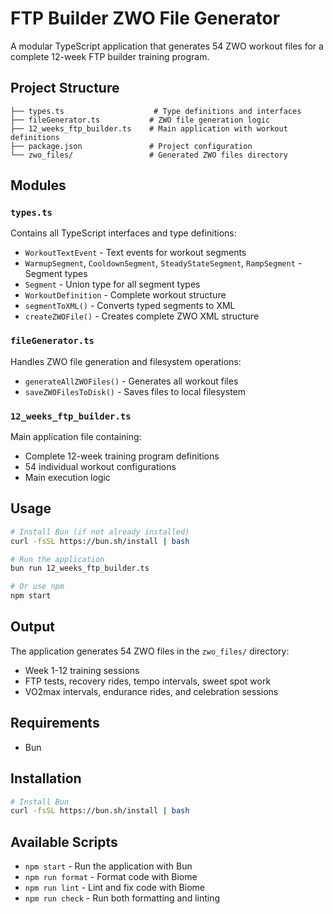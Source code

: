 # FTP Builder ZWO File Generator

A modular TypeScript application that generates 54 ZWO workout files for a complete 12-week FTP builder training program.

## Project Structure

```
├── types.ts                    # Type definitions and interfaces
├── fileGenerator.ts           # ZWO file generation logic
├── 12_weeks_ftp_builder.ts    # Main application with workout definitions
├── package.json               # Project configuration
└── zwo_files/                 # Generated ZWO files directory
```

## Modules

### `types.ts`

Contains all TypeScript interfaces and type definitions:

- `WorkoutTextEvent` - Text events for workout segments
- `WarmupSegment`, `CooldownSegment`, `SteadyStateSegment`, `RampSegment` - Segment types
- `Segment` - Union type for all segment types
- `WorkoutDefinition` - Complete workout structure
- `segmentToXML()` - Converts typed segments to XML
- `createZWOFile()` - Creates complete ZWO XML structure

### `fileGenerator.ts`

Handles ZWO file generation and filesystem operations:

- `generateAllZWOFiles()` - Generates all workout files
- `saveZWOFilesToDisk()` - Saves files to local filesystem

### `12_weeks_ftp_builder.ts`

Main application file containing:

- Complete 12-week training program definitions
- 54 individual workout configurations
- Main execution logic

## Usage

```bash
# Install Bun (if not already installed)
curl -fsSL https://bun.sh/install | bash

# Run the application
bun run 12_weeks_ftp_builder.ts

# Or use npm
npm start
```

## Output

The application generates 54 ZWO files in the `zwo_files/` directory:

- Week 1-12 training sessions
- FTP tests, recovery rides, tempo intervals, sweet spot work
- VO2max intervals, endurance rides, and celebration sessions

## Requirements

- Bun

## Installation

```bash
# Install Bun
curl -fsSL https://bun.sh/install | bash
```

## Available Scripts

- `npm start` - Run the application with Bun
- `npm run format` - Format code with Biome
- `npm run lint` - Lint and fix code with Biome
- `npm run check` - Run both formatting and linting
